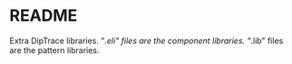 README
======

Extra DipTrace libraries. "*.eli" files are the component libraries. "*.lib" files are the pattern libraries. 
